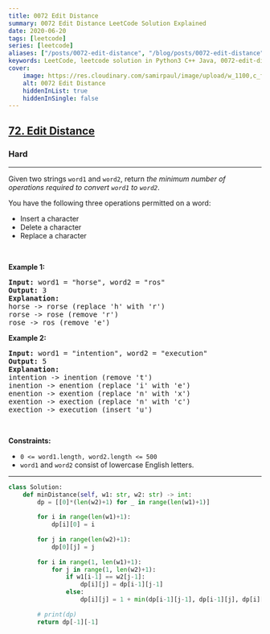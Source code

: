 ```yaml
---
title: 0072 Edit Distance
summary: 0072 Edit Distance LeetCode Solution Explained
date: 2020-06-20
tags: [leetcode]
series: [leetcode]
aliases: ["/posts/0072-edit-distance", "/blog/posts/0072-edit-distance", "/0072-edit-distance"]
keywords: LeetCode, leetcode solution in Python3 C++ Java, 0072-edit-distance solution
cover:
    image: https://res.cloudinary.com/samirpaul/image/upload/w_1100,c_fit,co_rgb:FFFFFF,l_text:Arial_70_bold:0072 Edit Distance/problem-solving.webp
    alt: 0072 Edit Distance
    hiddenInList: true
    hiddenInSingle: false
---
```



<h2><a href="https://leetcode.com/problems/edit-distance/">72. Edit Distance</a></h2><h3>Hard</h3><hr><div><p>Given two strings <code>word1</code> and <code>word2</code>, return <em>the minimum number of operations required to convert <code>word1</code> to <code>word2</code></em>.</p>

<p>You have the following three operations permitted on a word:</p>

<ul>
	<li>Insert a character</li>
	<li>Delete a character</li>
	<li>Replace a character</li>
</ul>

<p>&nbsp;</p>
<p><strong class="example">Example 1:</strong></p>

<pre><strong>Input:</strong> word1 = "horse", word2 = "ros"
<strong>Output:</strong> 3
<strong>Explanation:</strong> 
horse -&gt; rorse (replace 'h' with 'r')
rorse -&gt; rose (remove 'r')
rose -&gt; ros (remove 'e')
</pre>

<p><strong class="example">Example 2:</strong></p>

<pre><strong>Input:</strong> word1 = "intention", word2 = "execution"
<strong>Output:</strong> 5
<strong>Explanation:</strong> 
intention -&gt; inention (remove 't')
inention -&gt; enention (replace 'i' with 'e')
enention -&gt; exention (replace 'n' with 'x')
exention -&gt; exection (replace 'n' with 'c')
exection -&gt; execution (insert 'u')
</pre>

<p>&nbsp;</p>
<p><strong>Constraints:</strong></p>

<ul>
	<li><code>0 &lt;= word1.length, word2.length &lt;= 500</code></li>
	<li><code>word1</code> and <code>word2</code> consist of lowercase English letters.</li>
</ul>
</div>

---




```python
class Solution:
    def minDistance(self, w1: str, w2: str) -> int:
        dp = [[0]*(len(w2)+1) for _ in range(len(w1)+1)]
        
        for i in range(len(w1)+1):
            dp[i][0] = i
        
        for j in range(len(w2)+1):
            dp[0][j] = j
        
        for i in range(1, len(w1)+1):
            for j in range(1, len(w2)+1):
                if w1[i-1] == w2[j-1]:
                    dp[i][j] = dp[i-1][j-1]
                else:
                    dp[i][j] = 1 + min(dp[i-1][j-1], dp[i-1][j], dp[i][j-1])
        
        # print(dp)
        return dp[-1][-1]
```
